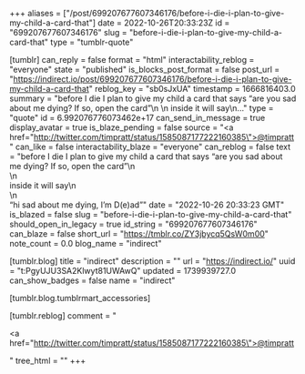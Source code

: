 +++
aliases = ["/post/699207677607346176/before-i-die-i-plan-to-give-my-child-a-card-that"]
date = 2022-10-26T20:33:23Z
id = "699207677607346176"
slug = "before-i-die-i-plan-to-give-my-child-a-card-that"
type = "tumblr-quote"

[tumblr]
can_reply = false
format = "html"
interactability_reblog = "everyone"
state = "published"
is_blocks_post_format = false
post_url = "https://indirect.io/post/699207677607346176/before-i-die-i-plan-to-give-my-child-a-card-that"
reblog_key = "sb0sJxUA"
timestamp = 1666816403.0
summary = "before I die I plan to give my child a card that says “are you sad about me dying? If so, open the card”\n \n inside it will say\n..."
type = "quote"
id = 6.992076776073462e+17
can_send_in_message = true
display_avatar = true
is_blaze_pending = false
source = "<a href=\"http://twitter.com/timpratt/status/1585087177222160385\">@timpratt</a>"
can_like = false
interactability_blaze = "everyone"
can_reblog = false
text = "before I die I plan to give my child a card that says “are you sad about me dying? If so, open the card”\n<br/>\n<br/>inside it will say\n<br/>\n<br/>“hi sad about me dying, I’m D(e)ad”"
date = "2022-10-26 20:33:23 GMT"
is_blazed = false
slug = "before-i-die-i-plan-to-give-my-child-a-card-that"
should_open_in_legacy = true
id_string = "699207677607346176"
can_blaze = false
short_url = "https://tmblr.co/ZY3jbycq5QsW0m00"
note_count = 0.0
blog_name = "indirect"

[tumblr.blog]
title = "indirect"
description = ""
url = "https://indirect.io/"
uuid = "t:PgyUJU3SA2Klwyt81UWAwQ"
updated = 1739939727.0
can_show_badges = false
name = "indirect"

[tumblr.blog.tumblrmart_accessories]

[tumblr.reblog]
comment = "<p><a href=\"http://twitter.com/timpratt/status/1585087177222160385\">@timpratt</a></p>"
tree_html = ""
+++
